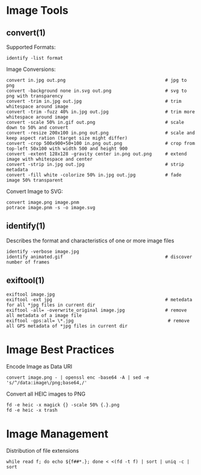 # Image Tools

## convert(1)

Supported Formats:

    identify -list format

Image Conversions:

    convert in.jpg out.png                                     # jpg to png
    convert -background none in.svg out.png                    # svg to png with transparency
    convert -trim in.jpg out.jpg                               # trim whitespace around image
    convert -trim -fuzz 40% in.jpg out.jpg                     # trim more whitespace around image
    convert -scale 50% in.gif out.png                          # scale down to 50% and convert
    convert -resize 200x100 in.png out.png                     # scale and keep aspect ration (target size might differ)
    convert -crop 500x900+50+100 in.png out.png                # crop from top-left 50x100 with width 500 and height 900
    convert -extent 128x128 -gravity center in.png out.png     # extend image with whitespace and center
    convert -strip in.jpg out.jpg                              # strip metadata
    convert -fill white -colorize 50% in.jpg out.jpg           # fade image 50% transparent

Convert Image to SVG:

    convert image.png image.pnm
    potrace image.pnm -s -o image.svg

## identify(1)

Describes the format and characteristics of one or more image files

    identify -verbose image.jpg
    identify animated.gif                                      # discover number of frames

## exiftool(1)

    exiftool image.jpg
    exiftool -ext jpg                                          # metedata for all *jpg files in current dir
    exiftool -all= -overwrite_original image.jpg               # remove all metadata of a image file
    exiftool -gps:all= \*.jpg                                   # remove all GPS metadata of *jpg files in current dir

# Image Best Practices

Encode Image as Data URI

    convert image.png - | openssl enc -base64 -A | sed -e 's/^/data:image\/png;base64,/'

Convert all HEIC images to PNG

    fd -e heic -x magick {} -scale 50% {.}.png
    fd -e heic -x trash

# Image Management

Distribution of file extensions

    while read f; do echo ${f##*.}; done < <(fd -t f) | sort | uniq -c | sort
